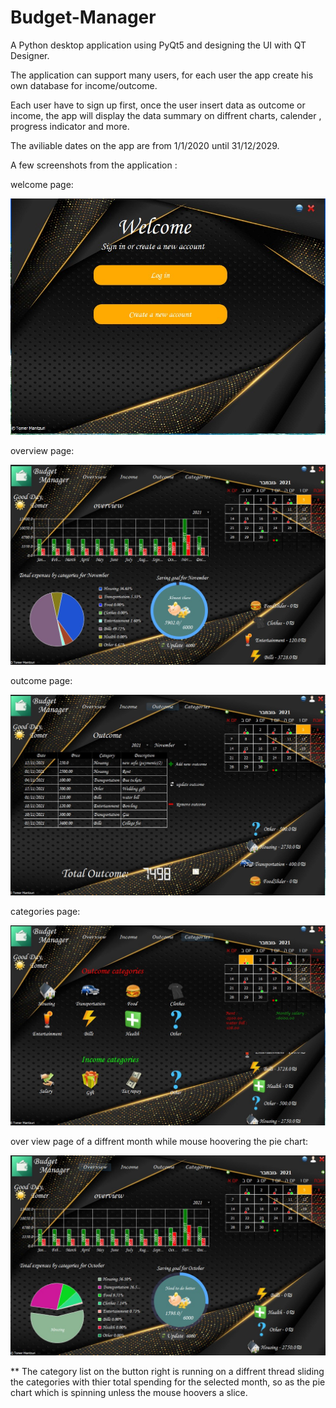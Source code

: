 # Budget-Manager

A Python desktop application using PyQt5 and designing the UI with QT Designer.

The application can support many users, for each user the app create his own database for income/outcome.

Each user have to sign up first, once the user insert data as outcome or income, the app will display the data summary on diffrent charts, calender , progress indicator and more.

The aviliable dates on the app are from 1/1/2020 until 31/12/2029.

A few screenshots from the application :

welcome page:

![](screenshots/login%20page.jpg)

overview page:  

![](screenshots/main%20window.jpg)


outcome page:

![](screenshots/outcome%20nov.jpg)

categories page:  

![](screenshots/categories%20page.jpg)

over view page of a diffrent month while mouse hoovering the pie chart:  

![](screenshots/Explode%20Slice.jpg)


** The category list on the button right is running on a diffrent thread sliding the categories with thier total spending for the selected month,
so as the pie chart which is spinning unless the mouse hoovers a slice.
